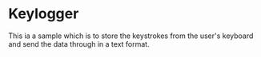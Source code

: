 # Keylogger
This ia a sample which is to store the keystrokes from the user's keyboard and send the data through in a text format.
